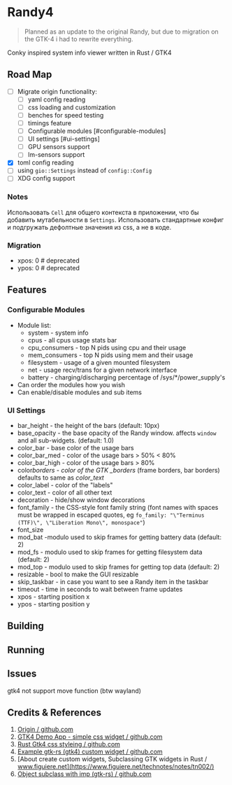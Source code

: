 # Randy4

> Planned as an update to the original Randy, but due to migration on the GTK-4 i had to rewrite everything.

Conky inspired system info viewer written in Rust / GTK4

## Road Map

- [ ] Migrate origin functionality:
  - [ ] yaml config reading
  - [ ] css loading and customization
  - [ ] benches for speed testing
  - [ ] timings feature
  - [ ] Configurable modules [#configurable-modules]
  - [ ] UI settings [#ui-settings]
  - [ ] GPU sensors support
  - [ ] lm-sensors support
- [x] toml config reading
- [ ] using `gio::Settings` instead of `config::Config`
- [ ] XDG config support

### Notes

Использовать `Cell` для общего контекста в приложении, что бы добавить мутабельности в `Settings`.
Использовать стандартные конфиг и подгружать дефолтные значения из css, а не в коде.

### Migration

- xpos: 0 # deprecated
- ypos: 0 # deprecated

## Features

### Configurable Modules

- Module list:
  - system - system info
  - cpus - all cpus usage stats bar
  - cpu_consumers - top N pids using cpu and their usage
  - mem_consumers - top N pids using mem and their usage
  - filesystem - usage of a given mounted filesystem
  - net - usage recv/trans for a given network interface
  - battery - charging/discharging percentage of /sys/\*/power_supply's
- Can order the modules how you wish
- Can enable/disable modules and sub items

### UI Settings

- bar_height - the height of the bars (default: 10px)
- base_opacity - the base opacity of the Randy window. affects `window` and all sub-widgets. (default: 1.0)
- color_bar - base color of the usage bars
- color_bar_med - color of the usage bars > 50% < 80%
- color_bar_high - color of the usage bars > 80%
- color*borders - color of the GTK \_borders* (frame borders, bar borders) defaults to same as _color_text_
- color_label - color of the "labels"
- color_text - color of all other text
- decoration - hide/show window decorations
- font_family - the CSS-style font family string (font names with spaces must be wrapped in escaped quotes, eg `fo_family: "\"Terminus (TTF)\", \"Liberation Mono\", monospace"`)
- font_size
- mod_bat -modulo used to skip frames for getting battery data (default: 2)
- mod_fs - modulo used to skip frames for getting filesystem data (default: 2)
- mod_top - modulo used to skip frames for getting top data (default: 2)
- resizable - bool to make the GUI resizable
- skip_taskbar - in case you want to see a Randy item in the taskbar
- timeout - time in seconds to wait between frame updates
- xpos - starting position x
- ypos - starting position y

## Building

## Running

## Issues

gtk4 not support move function (btw wayland)

## Credits & References

1. [Origin / github.com](https://github.com/iphands/randy)
2. [GTK4 Demo App - simple css widget / github.com](https://github.com/TakiMoysha/tm-rust-book/tree/main/practice/simple-linux-widget)
3. [Rust Gtk4 css styleing / github.com](https://github.com/jbenner-radham/rust-gtk4-css-styling)
4. [Example gtk-rs (gtk4) custom widget / github.com](https://github.com/gtk-rs/examples/blob/master/src/bin/listbox_model.rs)
5. [About create custom widgets, Subclassing GTK widgets in Rust / www.figuiere.net](https://www.figuiere.net/technotes/notes/tn002/)
6. [Object subclass with imp (gtk-rs) / github.com](https://github.com/waylyrics/waylyrics/blob/master/src/app/search_window/mod.rs)
